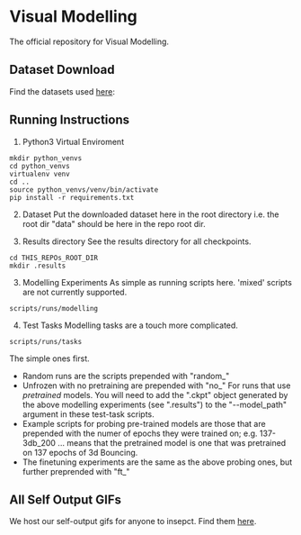 # Visual Modelling
The official repository for Visual Modelling.

## Dataset Download
Find the datasets used [here](https://www.kaggle.com/jumperkables/visual-modelling):

## Running Instructions
1. Python3 Virtual Enviroment
```
mkdir python_venvs
cd python_venvs
virtualenv venv
cd ..
source python_venvs/venv/bin/activate
pip install -r requirements.txt
``` 
2. Dataset
Put the downloaded dataset here in the root directory i.e. the root dir "data" should be here in the repo root dir.

3. Results directory
See the results directory for all checkpoints.
```
cd THIS_REPOs_ROOT_DIR
mkdir .results
```

3. Modelling Experiments
As simple as running scripts here. 'mixed' scripts are not currently supported.
```
scripts/runs/modelling
```

4. Test Tasks
Modelling tasks are a touch more complicated.
```
scripts/runs/tasks
```
The simple ones first.
- Random runs are the scripts prepended with "random_"
- Unfrozen with no pretraining are prepended with "no_"
For runs that use *pretrained* models. You will need to add the ".ckpt" object generated by the above modelling experiments (see ".results") to the "--model\_path" argument in these test-task scripts.
- Example scripts for probing pre-trained models are those that are prepended with the numer of epochs they were trained on; e.g. 137-3db\_200 ... means that the pretrained model is one that was pretrained on 137 epochs of 3d Bouncing.
- The finetuning experiments are the same as the above probing ones, but further preprended with "ft_"

## All Self Output GIFs
We host our self-output gifs for anyone to insepct. Find them [here](https://www.kaggle.com/jumperkables/visual-modelling-self-output-visualisations).

